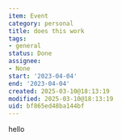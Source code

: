 ```yaml
---
item: Event
category: personal
title: does this work
tags:
- general
status: Done
assignee:
- None
start: '2023-04-04'
end: '2023-04-04'
created: 2025-03-10@18:13:19
modified: 2025-03-10@18:13:19
uid: bf865ed48ba144bf
---
```


hello